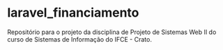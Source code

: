 # laravel_financiamento
Repositório para o projeto da disciplina de Projeto de Sistemas Web II do curso de Sistemas de Informação do IFCE - Crato.
